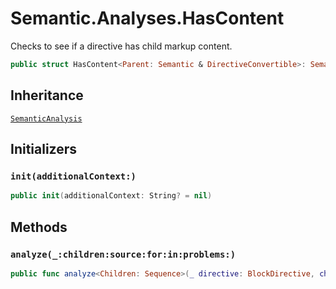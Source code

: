 # Semantic.Analyses.HasContent

Checks to see if a directive has child markup content.

``` swift
public struct HasContent<Parent: Semantic & DirectiveConvertible>: SemanticAnalysis 
```

## Inheritance

[`SemanticAnalysis`](/SemanticAnalysis)

## Initializers

### `init(additionalContext:)`

``` swift
public init(additionalContext: String? = nil) 
```

## Methods

### `analyze(_:children:source:for:in:problems:)`

``` swift
public func analyze<Children: Sequence>(_ directive: BlockDirective, children: Children, source: URL?, for bundle: DocumentationBundle, in context: DocumentationContext, problems: inout [Problem]) -> MarkupContainer where Children.Element == Markup 
```
